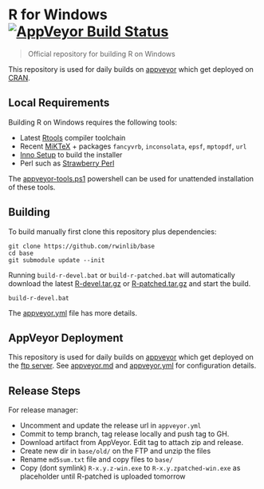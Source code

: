 # R for Windows [![AppVeyor Build Status](https://ci.appveyor.com/api/projects/status/github/rwinlib/base)](https://ci.appveyor.com/project/jeroen/base)

> Official repository for building R on Windows

This repository is used for daily builds on [appveyor](https://ci.appveyor.com/project/jeroen/base) which get deployed on [CRAN](https://cran.r-project.org/bin/windows/base/).

## Local Requirements

Building R on Windows requires the following tools:

 - Latest [Rtools](https://cran.r-project.org/bin/windows/Rtools/) compiler toolchain
 - Recent [MiKTeX](https://miktex.org/) + packages `fancyvrb`, `inconsolata`, `epsf`, `mptopdf`, `url`
 - [Inno Setup](http://www.jrsoftware.org/isdl.php) to build the installer
 - Perl such as [Strawberry Perl](http://strawberryperl.com/)

The [appveyor-tools.ps1](scripts/appveyor-tool.ps1) powershell can be used for unattended installation of these tools.

## Building

To build manually first clone this repository plus dependencies:

```
git clone https://github.com/rwinlib/base
cd base
git submodule update --init
```

Running `build-r-devel.bat` or `build-r-patched.bat` will automatically download the latest [R-devel.tar.gz](https://stat.ethz.ch/R/daily/R-devel.tar.gz) or [R-patched.tar.gz](https://stat.ethz.ch/R/daily/R-patched.tar.gz) and start the build.

```
build-r-devel.bat
```

The [appveyor.yml](appveyor.yml) file has more details.

## AppVeyor Deployment

This repository is used for daily builds on [appveyor](https://ci.appveyor.com/project/jeroen/base) which get deployed on the [ftp server](https://ftp.opencpu.org). See [appveyor.md](appveyor.md) and [appveyor.yml](appveyor.yml) for configuration details.


## Release Steps

For release manager:

 - Uncomment and update the release url in `appveyor.yml`
 - Commit to temp branch, tag release locally and push tag to GH.
 - Download artifact from AppVeyor. Edit tag to attach zip and release.
 - Create new dir in `base/old/` on the FTP and unzip the files
 - Rename `md5sum.txt` file and copy files to `base/`
 - Copy (dont symlink) `R-x.y.z-win.exe` to `R-x.y.zpatched-win.exe` as placeholder until R-patched is uploaded tomorrow

